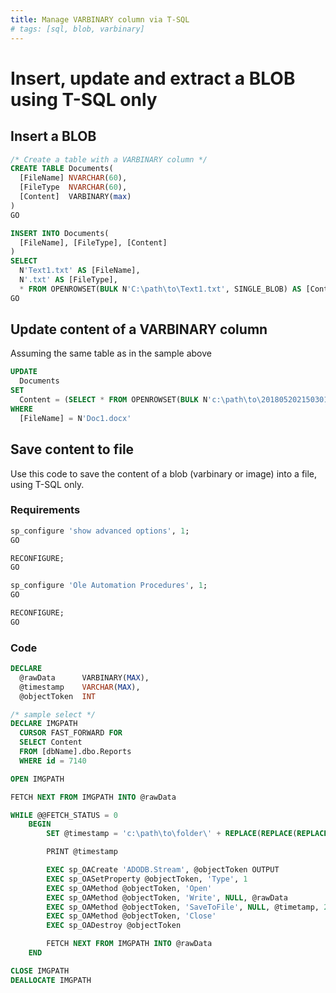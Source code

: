 ```yaml
---
title: Manage VARBINARY column via T-SQL
# tags: [sql, blob, varbinary]
---
```


# Insert, update and extract a BLOB using T-SQL only

## Insert a BLOB 

```SQL
/* Create a table with a VARBINARY column */
CREATE TABLE Documents(
  [FileName] NVARCHAR(60),
  [FileType  NVARCHAR(60), 
  [Content]  VARBINARY(max)
)
GO

INSERT INTO Documents(
  [FileName], [FileType], [Content]
)
SELECT 
  N'Text1.txt' AS [FileName],
  N'.txt' AS [FileType],
  * FROM OPENROWSET(BULK N'C:\path\to\Text1.txt', SINGLE_BLOB) AS [Content]
GO
```

## Update content of a VARBINARY column

Assuming the same table as in the sample above

```SQL
UPDATE 
  Documents
SET 
  Content = (SELECT * FROM OPENROWSET(BULK N'c:\path\to\20180520215030133.docx', SINGLE_BLOB) AS T)
WHERE 
  [FileName] = N'Doc1.docx'
```

## Save content to file

Use this code to save the content of a blob (varbinary or image) 
into a file, using T-SQL only.

### Requirements

```SQL
sp_configure 'show advanced options', 1;  
GO  

RECONFIGURE;  
GO  

sp_configure 'Ole Automation Procedures', 1;  
GO  

RECONFIGURE;  
GO 
``` 

### Code

```SQL
DECLARE 
  @rawData      VARBINARY(MAX),
  @timestamp    VARCHAR(MAX),
  @objectToken  INT

/* sample select */
DECLARE IMGPATH 
  CURSOR FAST_FORWARD FOR 
  SELECT Content
  FROM [dbName].dbo.Reports 
  WHERE id = 7140

OPEN IMGPATH 

FETCH NEXT FROM IMGPATH INTO @rawData

WHILE @@FETCH_STATUS = 0
    BEGIN
        SET @timestamp = 'c:\path\to\folder\' + REPLACE(REPLACE(REPLACE(REPLACE(CONVERT(VARCHAR, GETDATE(), 121), '-', ''), ':', ''), '.', ''), ' ', '') + '.docx'

        PRINT @timestamp

        EXEC sp_OACreate 'ADODB.Stream', @objectToken OUTPUT
        EXEC sp_OASetProperty @objectToken, 'Type', 1
        EXEC sp_OAMethod @objectToken, 'Open'
        EXEC sp_OAMethod @objectToken, 'Write', NULL, @rawData
        EXEC sp_OAMethod @objectToken, 'SaveToFile', NULL, @timetamp, 2
        EXEC sp_OAMethod @objectToken, 'Close'
        EXEC sp_OADestroy @objectToken

        FETCH NEXT FROM IMGPATH INTO @rawData
    END 

CLOSE IMGPATH
DEALLOCATE IMGPATH
```





